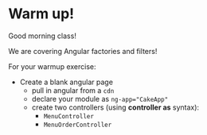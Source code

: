 # Warm up!

Good morning class!

We are covering Angular factories and filters!

For your warmup exercise:

- Create a blank angular page
    * pull in angular from a `cdn`
    * declare your module as ` ng-app="CakeApp" `
    * create two controllers (using **controller as** syntax):
        - `MenuController`
        - `MenuOrderController`
